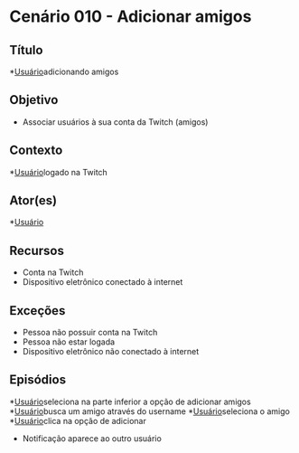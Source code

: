 # Cenário 010 - Adicionar amigos

## Título
*[Usuário](User)adicionando amigos

## Objetivo
* Associar usuários à sua conta da Twitch (amigos)

## Contexto
*[Usuário](User)logado na Twitch

## Ator(es)
*[Usuário](User)

## Recursos
* Conta na Twitch
* Dispositivo eletrônico conectado à internet

## Exceções
* Pessoa não possuir conta na Twitch
* Pessoa não estar logada
* Dispositivo eletrônico não conectado à internet

## Episódios
*[Usuário](User)seleciona na parte inferior a opção de adicionar amigos
*[Usuário](User)busca um amigo através do username
*[Usuário](User)seleciona o amigo
*[Usuário](User)clica na opção de adicionar
* Notificação aparece ao outro usuário 
